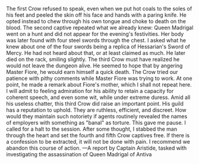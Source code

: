 The first Crow refused to speak, even when we put hot coals to the soles of his feet and peeled the skin off his face and hands with a paring knife. He opted instead to chew through his own tongue and choke to death on the blood.
The second captive repeated what we already knew: Queen Madrigal went on a hunt and did not appear for the evening's festivities. Her body was later found with four steel swords through the chest. I asked what he knew about one of the four swords being a replica of Hessarian's Sword of Mercy. He had not heard about that, or at least claimed as much. He later died on the rack, smiling slightly.
The third Crow must have realized he would not leave the dungeon alive. He seemed to hope that by angering Master Fiore, he would earn himself a quick death. The Crow tried our patience with pithy comments while Master Fiore was trying to work. At one point, he made a remark about Fiore's mother, which I shall not repeat here. I will admit to feeling admiration for his ability to retain a capacity for coherent speech, and even some wit, while under extreme duress.
Amid all his useless chatter, this third Crow did raise an important point. His guild has a reputation to uphold. They are ruthless, efficient, and discreet. How would they maintain such notoriety if agents routinely revealed the names of employers with something as "banal" as torture.
This gave me pause. I called for a halt to the session. After some thought, I stabbed the man through the heart and set the fourth and fifth Crow captives free. If there is a confession to be extracted, it will not be done with pain. I recommend we abandon this course of action.
—A report by Captain Aristide, tasked with investigating the assassination of Queen Madrigal of Antiva

